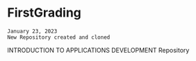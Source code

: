 # FirstGrading
    January 23, 2023
    New Repository created and cloned

INTRODUCTION TO APPLICATIONS DEVELOPMENT Repository
